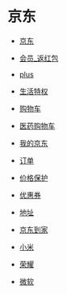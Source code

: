 # 京东


<div id = "首"></div>
<script src = "../js/首.js"></script>


* [京东](https://m.jd.com/)
* [会员_返红包](https://huiyuan.m.jd.com/)
* [plus](https://plus.m.jd.com/index)
* [生活特权](https://plus.m.jd.com/liferight/index)


* [购物车](https://p.m.jd.com/cart/cart.action)
* [医药购物车](https://yao.jkcsjd.com/cart/index.html)


* [我的京东](https://home.m.jd.com/myJd/newhome.action)
* [订单](https://trade.m.jd.com/order/orderlist_jdm.shtml)
* [价格保护](https://msitepp-fm.jd.com/rest/priceprophone/priceProPhoneMenu)


* [优惠券](https://wqs.jd.com/my/coupon/jd.shtml)
* [地址](https://trade.m.jd.com/pay/#/address)


* [京东到家](https://daojia.jd.com/)


* [小米](https://shop.m.jd.com/shop/home?shopId=1000004123)
* [荣耀](https://shop.m.jd.com/shop/home?shopId=1000000904)
* [微软](https://shop.m.jd.com/shop/home?shopId=1000000326)
